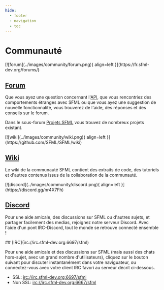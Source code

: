 ```yaml
---
hide:
  - footer
  - navigation
  - toc
---
```


# Communauté

<div markdown="1" class="section">
[![forum](../images/community/forum.png){ align=left }](https://fr.sfml-dev.org/forums/)

## [Forum](https://fr.sfml-dev.org/forums/)

Que vous ayez une question concernant l'[API](https://www.sfml-dev.org/fr/learn/ "Aller à la page des tutoriels et de la documentation"), que vous rencontriez des comportements étranges avec SFML ou que vous ayez une suggestion de nouvelle fonctionnalité, vous trouverez de l'aide, des réponses et des conseils sur le forum.

Dans le sous-forum [Projets SFML](https://fr.sfml-dev.org/forums/index.php?board=24.0 "Aller au sous-forum 'Projets SFML'") vous trouvez de nombreux projets existant.
</div>

<div markdown="1" class="section">
[![wiki](../images/community/wiki.png){ align=left }](https://github.com/SFML/SFML/wiki)

## [Wiki](https://github.com/SFML/SFML/wiki)

Le wiki de la communauté SFML contient des extraits de code, des tutoriels et d'autres contenus issus de la collaboration de la communauté.
</div>

<div markdown="1" class="section">
[![discord](../images/community/discord.png){ align=left }](https://discord.gg/nr4X7Fh)

## [Discord](https://discord.gg/nr4X7Fh)

Pour une aide amicale, des discussions sur SFML ou d'autres sujets, et partager facilement des medias, rejoignez notre serveur Discord. Avec l'aide d'un pont IRC-Discord, tout le monde se retrouve connecté ensemble !
</div>

<div markdown="1" class="section">
## [IRC](irc://irc.sfml-dev.org:6697/sfml)

Pour une aide amicale et des discussions sur SFML (mais aussi des chats hors-sujet, avec un grand nombre d'utilisateurs), cliquez sur le bouton suivant pour discuter instantanément dans votre naviguateur, ou connectez-vous avec votre client IRC favori au serveur décrit ci-dessous.

- SSL: [irc://irc.sfml-dev.org:6697/sfml](irc://irc.sfml-dev.org:6697/sfml "Ouvrir un client IRC avec le port SSL")
- Non SSL: [irc://irc.sfml-dev.org:6667/sfml](irc://irc.sfml-dev.org:6667/sfml "Ouvrir un client IRC avec le port non SSL")
</div>
